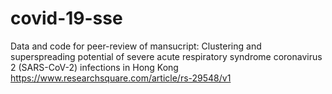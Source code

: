 # covid-19-sse
Data and code for peer-review of mansucript: Clustering and superspreading potential of severe acute respiratory syndrome coronavirus 2 (SARS-CoV-2) infections in Hong Kong https://www.researchsquare.com/article/rs-29548/v1
